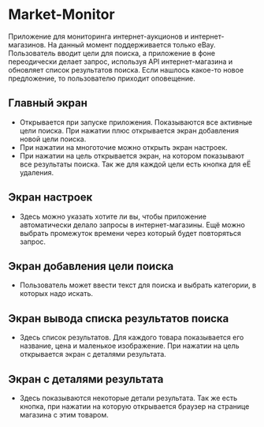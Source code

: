 # Market-Monitor
  Приложение для мониторинга интернет-аукционов и интернет-магазинов. На данный момент поддерживается только eBay.
Пользователь вводит цели для поиска, а приложение в фоне переодически делает запрос, используя API интернет-магазина и обновляет список результатов поиска. Если нашлось какое-то новое предложение, то пользователю приходит оповещение.

## Главный экран
  * Открывается при запуске приложения. Показываются все активные цели поиска. При нажатии плюс открывается экран добавления новой цели поиска.
  * При нажатии на многоточие можно открыть экран настроек.
  * При нажатии на цель открывается экран, на котором показывают все результаты поиска. Так же для каждой цели есть кнопка для еЁ удаления.
## Экран настроек
  * Здесь можно указать хотите ли вы, чтобы приложение автоматически делало запросы в интернет-магазины. Ещё можно выбрать промежуток времени через который будет повторяться запрос.
## Экран добавления цели поиска
  * Пользователь может ввести текст для поиска и выбрать категории, в которых надо искать.
## Экран вывода списка результатов поиска
  * Здесь список результатов. Для каждого товара показывается его название, цена и маленькое изображение. При нажатии на цель открывается экран с деталями результата.
## Экран с деталями результата
  * Здесь показываются некоторые детали результата. Так же есть кнопка, при нажатии на которую открывается браузер на странице магазина с этим товаром.
